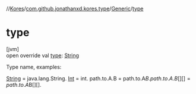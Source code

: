 //[Kores](../../../index.md)/[com.github.jonathanxd.kores.type](../index.md)/[Generic](index.md)/[type](type.md)

# type

[jvm]\
open override val [type](type.md): [String](https://kotlinlang.org/api/latest/jvm/stdlib/kotlin/-string/index.html)

Type name, examples:

[String](https://kotlinlang.org/api/latest/jvm/stdlib/kotlin/-string/index.html) = java.lang.String. [Int](https://kotlinlang.org/api/latest/jvm/stdlib/kotlin/-int/index.html) = int. path.to.A.B = path.to.A$B. path.to.A.B[][] = path.to.A$B[][].
